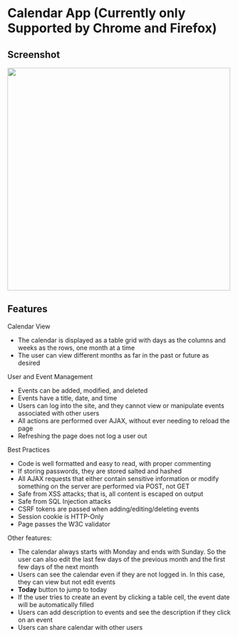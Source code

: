# Calendar App (Currently only Supported by Chrome and Firefox)

## Screenshot
<img src="https://www.tzheng.org/media/portfolio/images/calendar.jpg" width="500"/>

## Features

Calendar View
* The calendar is displayed as a table grid with days as the columns and weeks as the rows, one month at a time 
* The user can view different months as far in the past or future as desired 

User and Event Management
* Events can be added, modified, and deleted 
* Events have a title, date, and time 
* Users can log into the site, and they cannot view or manipulate events associated with other users 
* All actions are performed over AJAX, without ever needing to reload the page 
* Refreshing the page does not log a user out 

Best Practices 
* Code is well formatted and easy to read, with proper commenting 
* If storing passwords, they are stored salted and hashed 
* All AJAX requests that either contain sensitive information or modify something on the server are performed via POST, not GET 
* Safe from XSS attacks; that is, all content is escaped on output 
* Safe from SQL Injection attacks 
* CSRF tokens are passed when adding/editing/deleting events 
* Session cookie is HTTP-Only 
* Page passes the W3C validator 

Other features:
* The calendar always starts with Monday and ends with Sunday.
So the user can also edit the last few days of the previous month and the first few days of the next month
* Users can see the calendar even if they are not logged in. In this case, they can view but not edit events
* **Today** button to jump to today
* If the user tries to create an event by clicking a table cell, the event date will be automatically filled
* Users can add description to events and see the description if they click on an event
* Users can share calendar with other users
